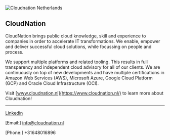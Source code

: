 ![Cloudnation Netherlands](https://github.com/CloudnationNetherlands/.github/blob/main/images/CN_Logo_Color_Black_rgb.png) 

## CloudNation

CloudNation brings public cloud knowledge, skill and experience to companies in order to accelerate IT transformations. We enable, empower and deliver successful cloud solutions, while focussing on people and process.

We support multiple platforms and related tooling. This results in full transparency and independent cloud advisory for all of our clients. We are continuously on top of new developments and have multiple certifications in Amazon Web Services (AWS), Microsoft Azure, Google Cloud Platform (GCP) and Oracle Cloud Infrastructure (OCI).

Visit [www.cloudnation.nl](https://www.cloudnation.nl/) to learn more about Cloudnation!

----
[Linkedin](https://www.linkedin.com/company/cloudnation-nl/)

[Email:] info@cloudnation.nl

[Phone:] +31648016896